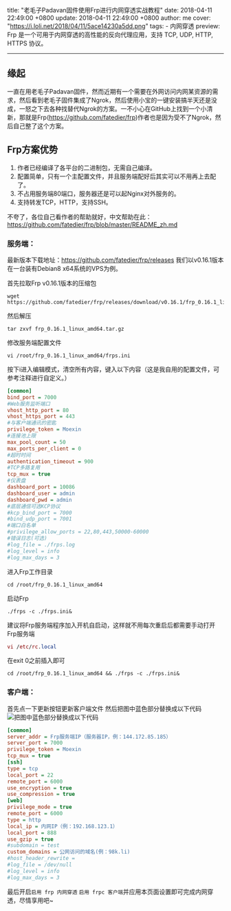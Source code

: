 title: "老毛子Padavan固件使用Frp进行内网穿透实战教程"
date: 2018-04-11 22:49:00 +0800
update: 2018-04-11 22:49:00 +0800
author: me
cover: "https://i.loli.net/2018/04/11/5ace14230a5dd.png"
tags:
    - 内网穿透
preview: Frp 是一个可用于内网穿透的高性能的反向代理应用，支持 TCP, UDP, HTTP, HTTPS 协议。

---

## 缘起
一直在用老毛子Padavan固件，然而近期有一个需要在外网访问内网某资源的需求，然后看到老毛子固件集成了Ngrok，然后使用小宝的一键安装搞半天还是没成，一怒之下去各种找替代Ngrok的方案。一不小心在GitHub上找到一个小清新，那就是Frp(https://github.com/fatedier/frp)作者也是因为受不了Ngrok，然后自己整了这个方案。
## Frp方案优势

 1. 作者已经编译了各平台的二进制包，无需自己编译。
 2. 配置简单，只有一个主配置文件，并且服务端配好后其实可以不用再上去配了。
 3. 不占用服务端80端口，服务器还是可以起Nginx对外服务的。
 4. 支持转发TCP，HTTP，支持SSH。

不夸了，各位自己看作者的帮助就好，中文帮助在此：https://github.com/fatedier/frp/blob/master/README_zh.md
### 服务端：
最新版本下载地址：https://github.com/fatedier/frp/releases
我们以v0.16.1版本在一台装有Debian8 x64系统的VPS为例。
 
首先拉取Frp v0.16.1版本的压缩包
``` lsl
wget https://github.com/fatedier/frp/releases/download/v0.16.1/frp_0.16.1_linux_amd64.tar.gz
```
然后解压
``` lsl
tar zxvf frp_0.16.1_linux_amd64.tar.gz
```
修改服务端配置文件
``` lsl
vi /root/frp_0.16.1_linux_amd64/frps.ini
```
按下i进入编辑模式，清空所有内容，键入以下内容（这是我自用的配置文件，可参考注释进行自定义。）
``` ini
[common]
bind_port = 7000
#Web服务监听端口
vhost_http_port = 80
vhost_https_port = 443
#与客户端通讯的密匙
privilege_token = Moexin
#连接池上限
max_pool_count = 50
max_ports_per_client = 0
#超时时间
authentication_timeout = 900
#TCP多路复用
tcp_mux = true
#仪表盘
dashboard_port = 10086
dashboard_user = admin
dashboard_pwd = admin
#底层通信可选KCP协议
#kcp_bind_port = 7000
#bind_udp_port = 7001
#端口白名单
#privilege_allow_ports = 22,80,443,50000-60000
#错误日志(可选)
#log_file = ./frps.log
#log_level = info
#log_max_days = 3
```
进入Frp工作目录
``` lsl
cd /root/frp_0.16.1_linux_amd64
```
启动Frp
``` jboss-cli
./frps -c ./frps.ini&
```
建议将Frp服务端程序加入开机自启动，这样就不用每次重启后都需要手动打开Frp服务端
``` maxima
vi /etc/rc.local
```
在exit 0之前插入即可
``` jboss-cli
cd /root/frp_0.16.1_linux_amd64 && ./frps -c ./frps.ini&
```
### 客户端：
首先点一下更新按钮更新客户端文件
然后把图中蓝色部分替换成以下代码
![把图中蓝色部分替换成以下代码](https://i.loli.net/2018/04/11/5ace117d78878.png)
``` ini
[common]
server_addr = Frp服务端IP（服务器IP，例：144.172.85.185）
server_port = 7000
privilege_token = Moexin
tcp_mux = true
[ssh]
type = tcp
local_port = 22
remote_port = 6000
use_encryption = true
use_compression = true
[web]
privilege_mode = true
remote_port = 6000
type = http
local_ip = 内网IP（例：192.168.123.1）
local_port = 888
use_gzip = true
#subdomain = test
custom_domains = 公网访问的域名(例：98k.li)
#host_header_rewrite = 
#log_file = /dev/null
#log_level = info
#log_max_days = 3
```
最后开启`启用 frp 内网穿透` `启用 frpc 客户端`并应用本页面设置即可完成内网穿透，尽情享用吧~